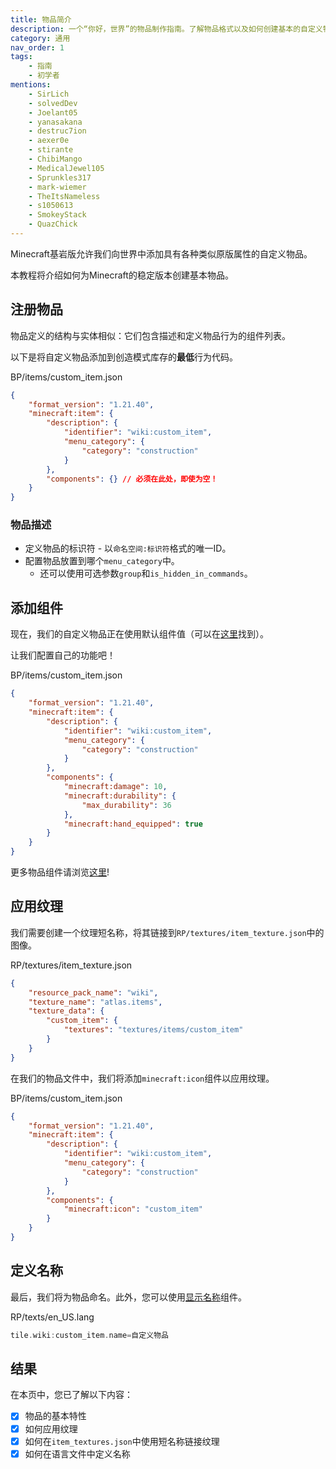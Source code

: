 ```yaml
---
title: 物品简介
description: 一个“你好，世界”的物品制作指南。了解物品格式以及如何创建基本的自定义物品。
category: 通用
nav_order: 1
tags:
    - 指南
    - 初学者
mentions:
    - SirLich
    - solvedDev
    - Joelant05
    - yanasakana
    - destruc7ion
    - aexer0e
    - stirante
    - ChibiMango
    - MedicalJewel105
    - Sprunkles317
    - mark-wiemer
    - TheItsNameless
    - s1050613
    - SmokeyStack
    - QuazChick
---
```


Minecraft基岩版允许我们向世界中添加具有各种类似原版属性的自定义物品。

本教程将介绍如何为Minecraft的稳定版本创建基本物品。

## 注册物品

物品定义的结构与实体相似：它们包含描述和定义物品行为的组件列表。

以下是将自定义物品添加到创造模式库存的**最低**行为代码。

<CodeHeader>BP/items/custom_item.json</CodeHeader>

```json
{
    "format_version": "1.21.40",
    "minecraft:item": {
        "description": {
            "identifier": "wiki:custom_item",
            "menu_category": {
                "category": "construction"
            }
        },
        "components": {} // 必须在此处，即使为空！
    }
}
```

### 物品描述

-   定义物品的标识符 - 以`命名空间:标识符`格式的唯一ID。
-   配置物品放置到哪个`menu_category`中。
    -   还可以使用可选参数`group`和`is_hidden_in_commands`。

## 添加组件

现在，我们的自定义物品正在使用默认组件值（可以在[这里](/items/item-components)找到）。

让我们配置自己的功能吧！

<CodeHeader>BP/items/custom_item.json</CodeHeader>

```json
{
    "format_version": "1.21.40",
    "minecraft:item": {
        "description": {
            "identifier": "wiki:custom_item",
            "menu_category": {
                "category": "construction"
            }
        },
        "components": {
            "minecraft:damage": 10,
            "minecraft:durability": {
                "max_durability": 36
            },
            "minecraft:hand_equipped": true
        }
    }
}
```

更多物品组件请浏览[这里](/items/item-components)!

## 应用纹理

我们需要创建一个纹理短名称，将其链接到`RP/textures/item_texture.json`中的图像。

<CodeHeader>RP/textures/item_texture.json</CodeHeader>

```json
{
    "resource_pack_name": "wiki",
    "texture_name": "atlas.items",
    "texture_data": {
        "custom_item": {
            "textures": "textures/items/custom_item"
        }
    }
}
```

在我们的物品文件中，我们将添加`minecraft:icon`组件以应用纹理。

<CodeHeader>BP/items/custom_item.json</CodeHeader>

```json
{
    "format_version": "1.21.40",
    "minecraft:item": {
        "description": {
            "identifier": "wiki:custom_item",
            "menu_category": {
                "category": "construction"
            }
        },
        "components": {
            "minecraft:icon": "custom_item"
        }
    }
}
```

## 定义名称

最后，我们将为物品命名。此外，您可以使用[显示名称](/items/item-components#display-name)组件。

<CodeHeader>RP/texts/en_US.lang</CodeHeader>

```c
tile.wiki:custom_item.name=自定义物品
```

## 结果

在本页中，您已了解以下内容：

-   [x] 物品的基本特性
-   [x] 如何应用纹理
-   [x] 如何在`item_textures.json`中使用短名称链接纹理
-   [x] 如何在语言文件中定义名称